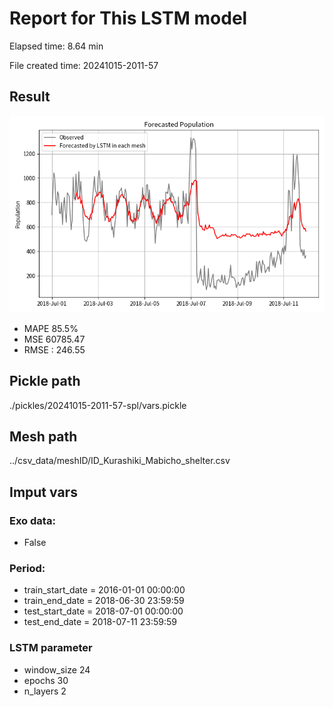 
# Report for This LSTM model 
Elapsed time: 8.64 min

File created time: 20241015-2011-57

## Result 
<img src="20241015-2011-57.png" width='600'/>

- MAPE	85.5%
- MSE 	60785.47
- RMSE : 246.55

## Pickle path
./pickles/20241015-2011-57-spl/vars.pickle

## Mesh path
../csv_data/meshID/ID_Kurashiki_Mabicho_shelter.csv

## Imput vars

### Exo data:
- False

### Period:
- train_start_date    = 2016-01-01 00:00:00
- train_end_date      = 2018-06-30 23:59:59
- test_start_date     = 2018-07-01 00:00:00  
- test_end_date       = 2018-07-11 23:59:59

### LSTM parameter
- window_size	24
- epochs	30
- n_layers	2

